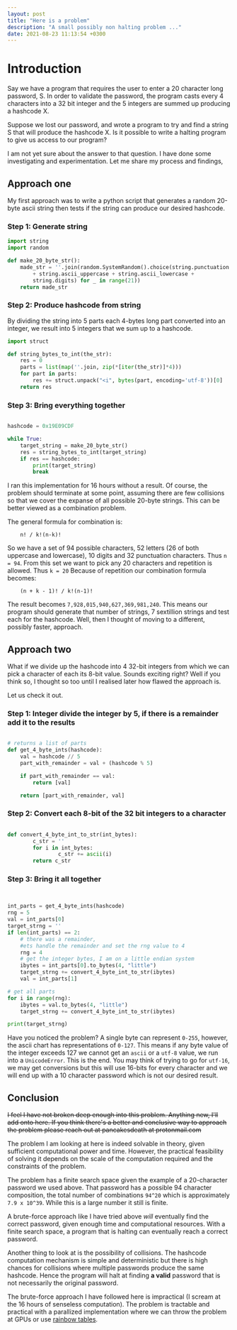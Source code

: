 ```yaml
---
layout: post
title: "Here is a problem"
description: "A small possibly non halting problem ..."
date: 2021-08-23 11:13:54 +0300
---
```


# Introduction

Say we have a program that requires the user to enter a 20 character long password, S.
In order to validate the password, the program casts every 4 characters into a 32 bit integer
and the 5 integers are summed up producing a hashcode X.

Suppose we lost our password, and wrote a program to try and find a string S that will produce the
hashcode X. Is it possible to write a halting program to give us access to our program?

I am not yet sure about the answer to that question. I have done some investigating and experimentation.
Let me share my process and findings,

## Approach one

My first approach was to write a python script that generates a random 20-byte ascii string
then tests if the string can produce our desired hashcode.


### Step 1: Generate string

```python
import string
import random

def make_20_byte_str():
	made_str = ''.join(random.SystemRandom().choice(string.punctuation
		+ string.ascii_uppercase + string.ascii_lowercase +
		string.digits) for _ in range(21))
	return made_str
```

### Step 2: Produce hashcode from string

By dividing the string into 5 parts each 4-bytes long part converted into an integer, we result into 5 integers that we sum up to a hashcode.

``` python
import struct

def string_bytes_to_int(the_str):
	res = 0
	parts = list(map(''.join, zip(*[iter(the_str)]*4)))
	for part in parts:
		res += struct.unpack("<i", bytes(part, encoding='utf-8'))[0]
	return res
```

### Step 3: Bring everything together

```python

hashcode = 0x19E09CDF

while True:
	target_string = make_20_byte_str()
	res = string_bytes_to_int(target_string)
	if res == hashcode:
		print(target_string)
		break
```

I ran this implementation for 16 hours without a result. Of course, the problem should terminate at some point, assuming there are few collisions so that
we cover the expanse of all possible 20-byte strings.
This can be better viewed as a combination problem.

The general formula for combination is:

```
	n! / k!(n-k)!
```

So we have a set of 94 possible characters, 52 letters (26 of both uppercase and lowercase), 10 digits and 32 punctuation characters. Thus `n = 94`.
From this set we want to pick any 20 characters and repetition is allowed. Thus `k = 20`
Because of repetition our combination formula becomes:

```
	(n + k - 1)! / k!(n-1)!
```

The result becomes `7,928,015,940,627,369,981,240`. This means our program should generate that number of strings, 7 sextillion strings and test each for the hashcode.
Well, then I thought of moving to a different, possibly faster, approach.

## Approach two

What if we divide up the hashcode into 4 32-bit integers from which we can pick a character of each its 8-bit value.
Sounds exciting right? Well if you think so, I thought so too until I realised later how flawed the approach is.

Let us check it out.

### Step 1: Integer divide the integer by 5, if there is a remainder add it to the results

```python

# returns a list of parts
def get_4_byte_ints(hashcode):
	val = hashcode // 5
	part_with_remainder = val + (hashcode % 5)

	if part_with_remainder == val:
		return [val]

	return [part_with_remainder, val]
```

### Step 2: Convert each 8-bit of the 32 bit integers to a character

```python

def convert_4_byte_int_to_str(int_bytes):
        c_str = ''
        for i in int_bytes:
                c_str += ascii(i)
        return c_str

```
### Step 3: Bring it all together

```python


int_parts = get_4_byte_ints(hashcode)
rng = 5
val = int_parts[0]
target_strng = ''
if len(int_parts) == 2:
	# there was a remainder,
	#ets handle the remainder and set the rng value to 4
	rng = 4
	# get the integer bytes, I am on a little endian system
	ibytes = int_parts[0].to_bytes(4, "little")
	target_strng += convert_4_byte_int_to_str(ibytes)
	val = int_parts[1]

# get all parts
for i in range(rng):
	ibytes = val.to_bytes(4, "little")
	target_strng += convert_4_byte_int_to_str(ibytes)

print(target_strng)
```

Have you noticed the problem? A single byte can represent `0-255`, however, the ascii chart has representations of `0-127`.
This means if any byte value of the integer exceeds 127 we cannot get an `ascii` or a `utf-8` value, we run into a `UnicodeError`. This is the end.
You may think of trying to go for `utf-16`, we may get conversions but this will use 16-bits for every character and we will end up with a
10 character password which is not our desired result.


## Conclusion

~~I feel I have not broken deep enough into this problem. Anything new, I'll add onto here.
If you think there's a better and conclusive way to approach the problem please reach out
at pancakesdeath at protonmail.com~~

The problem I am looking at here is indeed solvable in theory, given sufficient computational power and time. However, the practical feasibility of solving it depends on the scale of the computation required and the constraints of the problem.

The problem has a finite search space given the example of a 20-character password we used above. That password has a possible 94 character composition, the total number of combinations `94^20` which is approximately `7.9 x 10^39`. While this is a large number it still is finite.

A brute-force approach like I have tried above *will* eventually find the correct password, given enough time and computational resources. With a finite search space, a program that is halting can eventually reach a correct password.

Another thing to look at is the possibility of collisions. The hashcode computation mechanism is simple and deterministic but there is high chances for collisions where multiple passwords produce the same hashcode. Hence the program will halt at finding **a valid** password that is not necessarily the original password.

The brute-force approach I have followed here is impractical (I scream at the 16 hours of senseless computation). The problem is tractable and practical with a parallized implementation where we can throw the problem at GPUs or use [rainbow tables](https://en.wikipedia.org/wiki/Rainbow_table).
